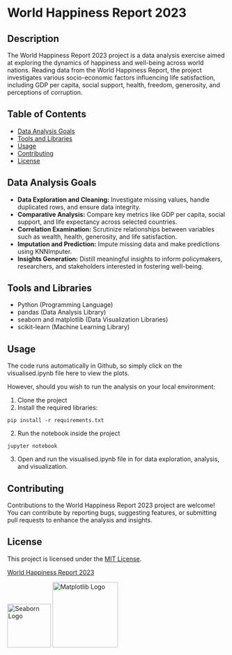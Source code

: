 # World Happiness Report 2023

## Description

The World Happiness Report 2023 project is a data analysis exercise aimed at exploring the dynamics of happiness and well-being across world nations. Reading data from the World Happiness Report, the project investigates various socio-economic factors influencing life satisfaction, including GDP per capita, social support, health, freedom, generosity, and perceptions of corruption.

## Table of Contents

- [Data Analysis Goals](#data-analysis-goals)
- [Tools and Libraries](#tools-and-libraries)
- [Usage](#usage)
- [Contributing](#contributing)
- [License](#license)


## Data Analysis Goals

- **Data Exploration and Cleaning:** Investigate missing values, handle duplicated rows, and ensure data integrity.
- **Comparative Analysis:** Compare key metrics like GDP per capita, social support, and life expectancy across selected countries.
- **Correlation Examination:** Scrutinize relationships between variables such as wealth, health, generosity, and life satisfaction.
- **Imputation and Prediction:** Impute missing data and make predictions using KNNImputer.
- **Insights Generation:** Distill meaningful insights to inform policymakers, researchers, and stakeholders interested in fostering well-being.

## Tools and Libraries

- Python (Programming Language)
- pandas (Data Analysis Library)
- seaborn and matplotlib (Data Visualization Libraries)
- scikit-learn (Machine Learning Library)

## Usage

The code runs automatically in Github, so simply click on the visualised.ipynb file here to view the plots.

However, should you wish to run the analysis on your local environment:

1. Clone the project
2. Install the required libraries:
````
pip install -r requirements.txt
````
2. Run the notebook inside the project
````
jupyter notebook
````
3. Open and run the visualised.ipynb file in for data exploration, analysis, and visualization.

## Contributing

Contributions to the World Happiness Report 2023 project are welcome! You can contribute by reporting bugs, suggesting features, or submitting pull requests to enhance the analysis and insights.

## License

This project is licensed under the [MIT License](LICENSE).

[World Happiness Report 2023](https://worldhappiness.report/)


<img src="https://seaborn.pydata.org/_images/logo-mark-lightbg.svg" alt="Seaborn Logo" width="100" height="100"> 
<img src="https://matplotlib.org/stable/_static/logo_dark.svg" alt="Matplotlib Logo" width="150" height="150"> 


